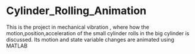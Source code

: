 # Cylinder_Rolling_Animation
This is the project in mechanical vibration , where how the   motion,position,acceleration of the small cylinder rolls in the big cylinder is discussed. Its motion and state variable changes are animated using MATLAB
